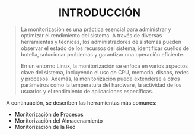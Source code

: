 # <h1 align="center"> INTRODUCCIÓN </h1> 

> La monitorización es una práctica esencial para administrar y optimizar el rendimiento del sistema. A través de diversas herramientas y técnicas, los administradores de sistemas pueden observar el estado de los recursos del sistema, identificar cuellos de botella, solucionar problemas y garantizar una operación eficiente. 
> 
> En un entorno Linux, la monitorización se enfoca en varios aspectos clave del sistema, incluyendo el uso de CPU, memoria, discos, redes y procesos. Además, la monitorización puede extenderse a otros parámetros como la temperatura del hardware, la actividad de los usuarios y el rendimiento de aplicaciones específicas.
 
A continuación, se describen las herramientas más comunes:

- Monitorización de Procesos
- Monitorización del Almacenamiento
- Monitorización de la Red
